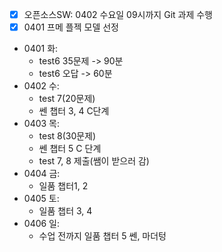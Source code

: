 - [x] 오픈소스SW: 0402 수요일 09시까지 Git 과제 수행
- [x] 0401 프메 플젝 모델 선정

- 0401 화: 
	- test6 35문제 -> 90분
	- test6 오답 -> 60분
- 0402 수: 
	- test 7(20문제)
	- 쎈 챕터 3, 4 C단계
- 0403 목:
	- test 8(30문제)
	- 쎈 챕터 5 C 단계
	- test 7, 8 제출(쌤이 받으러 감)
- 0404 금:
	- 일품 챕터1, 2
- 0405 토:
	- 일품 챕터 3, 4
- 0406 일:
	- 수업 전까지 일품 챕터 5
쎈, 마더텅